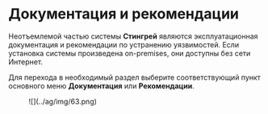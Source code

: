 # Документация и рекомендации

Неотъемлемой частью системы **Стингрей** являются эксплуатационная документация и рекомендации по устранению уязвимостей. Если установка системы произведена on-premises, они доступны без сети Интернет.

Для перехода в необходимый раздел выберите соответствующий пункт основного меню **Документация** или **Рекомендации**.

<figure markdown>![](../ag/img/63.png)</figure>